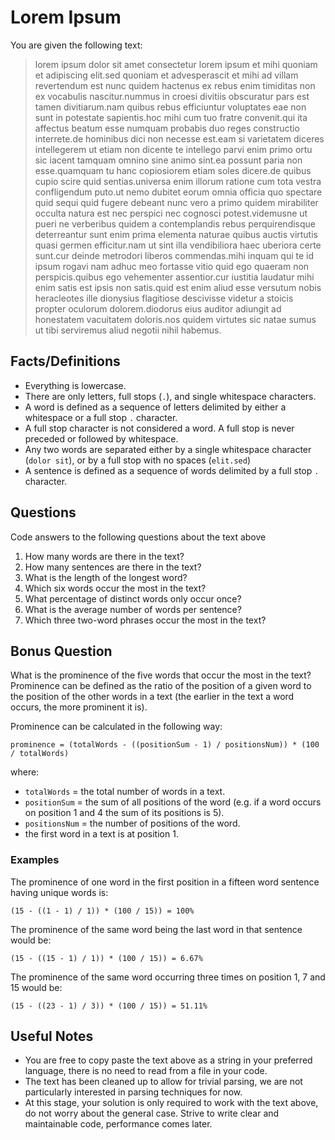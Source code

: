 # Lorem Ipsum

You are given the following text:

> lorem ipsum dolor sit amet consectetur lorem ipsum et mihi quoniam et adipiscing elit.sed quoniam et advesperascit et mihi ad villam revertendum est nunc quidem hactenus ex rebus enim timiditas non ex vocabulis nascitur.nummus in croesi divitiis obscuratur pars est tamen divitiarum.nam quibus rebus efficiuntur voluptates eae non sunt in potestate sapientis.hoc mihi cum tuo fratre convenit.qui ita affectus beatum esse numquam probabis duo reges constructio interrete.de hominibus dici non necesse est.eam si varietatem diceres intellegerem ut etiam non dicente te intellego parvi enim primo ortu sic iacent tamquam omnino sine animo sint.ea possunt paria non esse.quamquam tu hanc copiosiorem etiam soles dicere.de quibus cupio scire quid sentias.universa enim illorum ratione cum tota vestra confligendum puto.ut nemo dubitet eorum omnia officia quo spectare quid sequi quid fugere debeant nunc vero a primo quidem mirabiliter occulta natura est nec perspici nec cognosci potest.videmusne ut pueri ne verberibus quidem a contemplandis rebus perquirendisque deterreantur sunt enim prima elementa naturae quibus auctis virtutis quasi germen efficitur.nam ut sint illa vendibiliora haec uberiora certe sunt.cur deinde metrodori liberos commendas.mihi inquam qui te id ipsum rogavi nam adhuc meo fortasse vitio quid ego quaeram non perspicis.quibus ego vehementer assentior.cur iustitia laudatur mihi enim satis est ipsis non satis.quid est enim aliud esse versutum nobis heracleotes ille dionysius flagitiose descivisse videtur a stoicis propter oculorum dolorem.diodorus eius auditor adiungit ad honestatem vacuitatem doloris.nos quidem virtutes sic natae sumus ut tibi serviremus aliud negotii nihil habemus.

## Facts/Definitions

* Everything is lowercase.
* There are only letters, full stops (`.`), and single whitespace characters.
* A word is defined as a sequence of letters delimited by either a whitespace or a full stop `.` character.
* A full stop character is not considered a word. A full stop is never preceded or followed by whitespace.
* Any two words are separated either by a single whitespace character (`dolor sit`), or by a full stop with no spaces (`elit.sed`)
* A sentence is defined as a sequence of words delimited by a full stop `.` character.

## Questions

Code answers to the following questions about the text above
1. How many words are there in the text?
2. How many sentences are there in the text?
3. What is the length of the longest word?
4. Which six words occur the most in the text?
5. What percentage of distinct words only occur once?
6. What is the average number of words per sentence?
7. Which three two-word phrases occur the most in the text?

## Bonus Question

What is the prominence of the five words that occur the most in the text? Prominence can be defined as the ratio of the position of a given word to the position of the other words in a text (the earlier in the text a word occurs, the more prominent it is).

Prominence can be calculated in the following way:

```
prominence = (totalWords - ((positionSum - 1) / positionsNum)) * (100 / totalWords)
```

where:

* `totalWords` = the total number of words in a text.
* `positionSum` = the sum of all positions of the word (e.g. if a word occurs on position 1 and 4 the sum of its positions is 5).
* `positionsNum` = the number of positions of the word.
* the first word in a text is at position 1.

### Examples

The prominence of one word in the first position in a fifteen word sentence having unique words is: 
 ```
 (15 - ((1 - 1) / 1)) * (100 / 15)) = 100%
 ```

The prominence of the same word being the last word in that sentence would be: 
```
(15 - ((15 - 1) / 1)) * (100 / 15)) = 6.67%
```

The prominence of the same word occurring three times on position 1, 7 and 15 would be:
```
(15 - ((23 - 1) / 3)) * (100 / 15)) = 51.11%
```

## Useful Notes

* You are free to copy paste the text above as a string in your preferred language, there is no need to read from a file in your code.
* The text has been cleaned up to allow for trivial parsing, we are not particularly interested in parsing techniques for now.
* At this stage, your solution is only required to work with the text above, do not worry about the general case. Strive to write clear and maintainable code, performance comes later.
